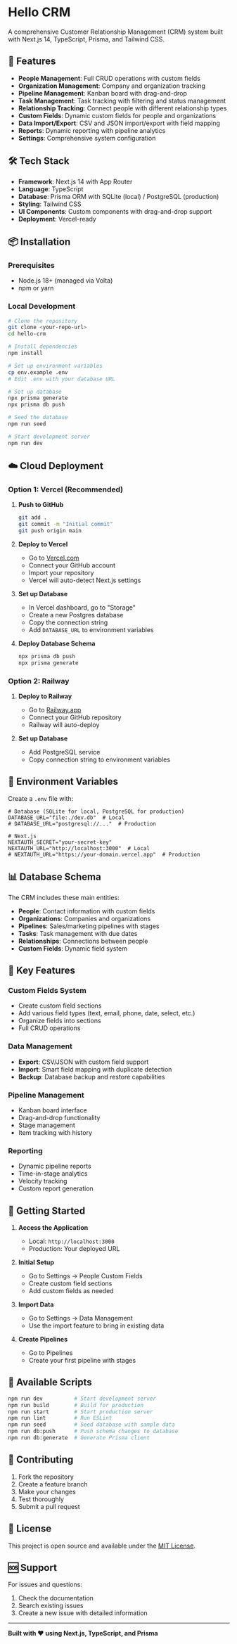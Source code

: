 # Hello CRM

A comprehensive Customer Relationship Management (CRM) system built with Next.js 14, TypeScript, Prisma, and Tailwind CSS.

## 🚀 Features

- **People Management**: Full CRUD operations with custom fields
- **Organization Management**: Company and organization tracking
- **Pipeline Management**: Kanban board with drag-and-drop
- **Task Management**: Task tracking with filtering and status management
- **Relationship Tracking**: Connect people with different relationship types
- **Custom Fields**: Dynamic custom fields for people and organizations
- **Data Import/Export**: CSV and JSON import/export with field mapping
- **Reports**: Dynamic reporting with pipeline analytics
- **Settings**: Comprehensive system configuration

## 🛠️ Tech Stack

- **Framework**: Next.js 14 with App Router
- **Language**: TypeScript
- **Database**: Prisma ORM with SQLite (local) / PostgreSQL (production)
- **Styling**: Tailwind CSS
- **UI Components**: Custom components with drag-and-drop support
- **Deployment**: Vercel-ready

## 📦 Installation

### Prerequisites
- Node.js 18+ (managed via Volta)
- npm or yarn

### Local Development
```bash
# Clone the repository
git clone <your-repo-url>
cd hello-crm

# Install dependencies
npm install

# Set up environment variables
cp env.example .env
# Edit .env with your database URL

# Set up database
npx prisma generate
npx prisma db push

# Seed the database
npm run seed

# Start development server
npm run dev
```

## ☁️ Cloud Deployment

### Option 1: Vercel (Recommended)

1. **Push to GitHub**
   ```bash
   git add .
   git commit -m "Initial commit"
   git push origin main
   ```

2. **Deploy to Vercel**
   - Go to [Vercel.com](https://vercel.com)
   - Connect your GitHub account
   - Import your repository
   - Vercel will auto-detect Next.js settings

3. **Set up Database**
   - In Vercel dashboard, go to "Storage"
   - Create a new Postgres database
   - Copy the connection string
   - Add `DATABASE_URL` to environment variables

4. **Deploy Database Schema**
   ```bash
   npx prisma db push
   npx prisma generate
   ```

### Option 2: Railway

1. **Deploy to Railway**
   - Go to [Railway.app](https://railway.app)
   - Connect your GitHub repository
   - Railway will auto-deploy

2. **Set up Database**
   - Add PostgreSQL service
   - Copy connection string to environment variables

## 🔧 Environment Variables

Create a `.env` file with:

```env
# Database (SQLite for local, PostgreSQL for production)
DATABASE_URL="file:./dev.db"  # Local
# DATABASE_URL="postgresql://..."  # Production

# Next.js
NEXTAUTH_SECRET="your-secret-key"
NEXTAUTH_URL="http://localhost:3000"  # Local
# NEXTAUTH_URL="https://your-domain.vercel.app"  # Production
```

## 📊 Database Schema

The CRM includes these main entities:
- **People**: Contact information with custom fields
- **Organizations**: Companies and organizations
- **Pipelines**: Sales/marketing pipelines with stages
- **Tasks**: Task management with due dates
- **Relationships**: Connections between people
- **Custom Fields**: Dynamic field system

## 🎯 Key Features

### Custom Fields System
- Create custom field sections
- Add various field types (text, email, phone, date, select, etc.)
- Organize fields into sections
- Full CRUD operations

### Data Management
- **Export**: CSV/JSON with custom field support
- **Import**: Smart field mapping with duplicate detection
- **Backup**: Database backup and restore capabilities

### Pipeline Management
- Kanban board interface
- Drag-and-drop functionality
- Stage management
- Item tracking with history

### Reporting
- Dynamic pipeline reports
- Time-in-stage analytics
- Velocity tracking
- Custom report generation

## 🚀 Getting Started

1. **Access the Application**
   - Local: `http://localhost:3000`
   - Production: Your deployed URL

2. **Initial Setup**
   - Go to Settings → People Custom Fields
   - Create custom field sections
   - Add custom fields as needed

3. **Import Data**
   - Go to Settings → Data Management
   - Use the import feature to bring in existing data

4. **Create Pipelines**
   - Go to Pipelines
   - Create your first pipeline with stages

## 📝 Available Scripts

```bash
npm run dev          # Start development server
npm run build        # Build for production
npm run start        # Start production server
npm run lint         # Run ESLint
npm run seed         # Seed database with sample data
npm run db:push      # Push schema changes to database
npm run db:generate  # Generate Prisma client
```

## 🤝 Contributing

1. Fork the repository
2. Create a feature branch
3. Make your changes
4. Test thoroughly
5. Submit a pull request

## 📄 License

This project is open source and available under the [MIT License](LICENSE).

## 🆘 Support

For issues and questions:
1. Check the documentation
2. Search existing issues
3. Create a new issue with detailed information

---

**Built with ❤️ using Next.js, TypeScript, and Prisma**
